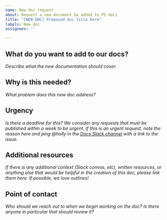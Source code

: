 ```yaml
---
name: New doc request
about: Request a new document be added to PS docs
title: "[NEW DOC] Proposed doc title here"
labels: New doc
assignees: ''

---
```


## What do you want to add to our docs?
*Describe what the new documentation should cover.*

## Why is this needed?
*What problem does this new doc address?*

## Urgency
*Is there a deadline for this? We consider any requests that *must* be published within a week to be urgent. If this is an urgent request, note the reason here and ping @holly in the [Docs Slack channel](https://planetscale.slack.com/archives/C01LKUQKE92) with a link to the issue.*

## Additional resources
*If there is any additional context (Slack convos, etc), written resources, or anything else that would be helpful in the creation of this doc, please link them here. If possible, we love outlines!*

## Point of contact
*Who should we reach out to when we begin working on the doc? Is there anyone in particular that should review it?*
